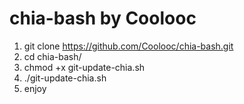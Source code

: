 # chia-bash by Coolooc
1. git clone https://github.com/Coolooc/chia-bash.git
2. cd chia-bash/
3. chmod +x git-update-chia.sh
4. ./git-update-chia.sh
5. enjoy
